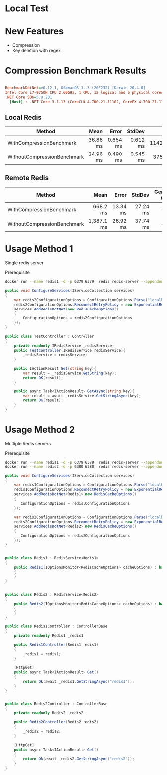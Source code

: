 # Local Test

# New Features

- Compression
- Key deletion with regex

# Compression Benchmark Results
``` ini

BenchmarkDotNet=v0.12.1, OS=macOS 11.3 (20E232) [Darwin 20.4.0]
Intel Core i7-9750H CPU 2.60GHz, 1 CPU, 12 logical and 6 physical cores
.NET Core SDK=5.0.201
  [Host] : .NET Core 3.1.13 (CoreCLR 4.700.21.11102, CoreFX 4.700.21.11602), X64 RyuJIT DEBUG


```
## Local Redis

|                      Method |     Mean |    Error |   StdDev |     Gen 0 |     Gen 1 |    Gen 2 | Allocated |
|---------------------------- |---------:|---------:|---------:|----------:|----------:|---------:|----------:|
|    WithCompressionBenchmark | 36.86 ms | 0.654 ms | 0.612 ms | 1142.8571 | 1000.0000 | 928.5714 |   4.83 MB |
| WithoutCompressionBenchmark | 24.96 ms | 0.490 ms | 0.545 ms |  375.0000 |  218.7500 | 218.7500 |   2.25 MB |


## Remote Redis
|                      Method |       Mean |    Error |   StdDev | Gen 0 | Gen 1 | Gen 2 | Allocated |
|---------------------------- |-----------:|---------:|---------:|------:|------:|------:|----------:|
|    WithCompressionBenchmark |   668.2 ms | 13.34 ms | 27.24 ms |     - |     - |     - |   4.88 MB |
| WithoutCompressionBenchmark | 1,387.1 ms | 26.92 ms | 37.74 ms |     - |     - |     - |   2.39 MB |

 
# Usage Method 1
Single redis server

Prerequisite
```bash
docker run --name redis1 -d -p 6379:6379  redis redis-server --appendonly yes
```

```c#
public void ConfigureServices(IServiceCollection services)
{
    var redis2ConfigurationOptions = ConfigurationOptions.Parse("localhost:6379");
    redis2ConfigurationOptions.ReconnectRetryPolicy = new ExponentialRetry(1000);
    services.AddRedisDotNet(new RedisCacheOptions()
    {
        ConfigurationOptions = redis2ConfigurationOptions
    });
}

public class TestController : Controller
{
    private readonly IRedisService _redisService;
    public TestController(IRedisService redisService){
        _redisService = redisService;
    }

    public IActionResult Get(string key){
        var result = _redisService.GetString(key);
        return OK(result);
    }

    public async Task<IActionResult> GetAsync(string key){
        var result = await _redisService.GetStringAsync(key);
        return OK(result);
    }
}


```

# Usage Method 2
Multiple Redis servers

Prerequisite
```bash
docker run --name redis1 -d -p 6379:6379  redis redis-server --appendonly yes
docker run --name redis2 -d -p 6380:6380  redis redis-server --appendonly yes
```

```c#
public void ConfigureServices(IServiceCollection services)
{
    var redis1ConfigurationOptions = ConfigurationOptions.Parse("localhost:6379");
    redis1ConfigurationOptions.ReconnectRetryPolicy = new ExponentialRetry(1000);
    services.AddRedisDotNet<Redis1>(new RedisCacheOptions()
    {
       ConfigurationOptions = redis1ConfigurationOptions
    });

    var redis2ConfigurationOptions = ConfigurationOptions.Parse("localhost:6380");
    redis2ConfigurationOptions.ReconnectRetryPolicy = new ExponentialRetry(1000);
    services.AddRedisDotNet<Redis2>(new RedisCacheOptions()
    {
       ConfigurationOptions = redis2ConfigurationOptions
    });
}


public class Redis1 : RedisService<Redis1>
{
    public Redis1(IOptionsMonitor<RedisCacheOptions> cacheOptions) : base(cacheOptions)
    {
    }
}


public class Redis2 : RedisService<Redis2>
{
    public Redis2(IOptionsMonitor<RedisCacheOptions> cacheOptions) : base(cacheOptions)
    {
    }
}

public class Redis1Controller : ControllerBase
{
    private readonly Redis1 _redis1;

    public Redis1Controller(Redis1 redis1)
    {
        _redis1 = redis1;
    }

    [HttpGet]
    public async Task<IActionResult> Get()
    {
        return Ok(await _redis1.GetStringAsync("redis1"));
    }
}


public class Redis2Controller : ControllerBase
{
    private readonly Redis2 _redis2;

    public Redis2Controller(Redis2 redis2)
    {
        _redis2 = redis2;
    }

    [HttpGet]
    public async Task<IActionResult> Get()
    {
        return Ok(await _redis2.GetStringAsync("redis2"));
    }
}


```


